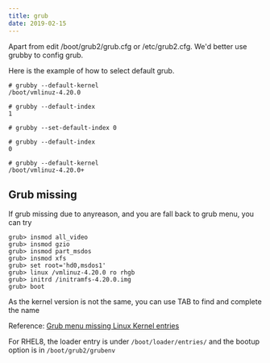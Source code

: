 ```yaml
---
title: grub
date: 2019-02-15
---
```


Apart from edit /boot/grub2/grub.cfg or /etc/grub2.cfg. We'd better use grubby
to config grub.

Here is the example of how to select default grub.

```
# grubby --default-kernel
/boot/vmlinuz-4.20.0

# grubby --default-index
1

# grubby --set-default-index 0

# grubby --default-index
0

# grubby --default-kernel
/boot/vmlinuz-4.20.0+
```

## Grub missing
If grub missing due to anyreason, and you are fall back to grub menu, you can
try

```
grub> insmod all_video
grub> insmod gzio
grub> insmod part_msdos
grub> insmod xfs
grub> set root='hd0,msdos1'
grub> linux /vmlinuz-4.20.0 ro rhgb
grub> initrd /initramfs-4.20.0.img
grub> boot
```

As the kernel version is not the same, you can use TAB to find and complete the name

Reference:
[Grub menu missing Linux Kernel entries](https://ubuntuforums.org/showthread.php?t=2033811)


For RHEL8, the loader entry is under `/boot/loader/entries/` and the bootup option is in `/boot/grub2/grubenv`
